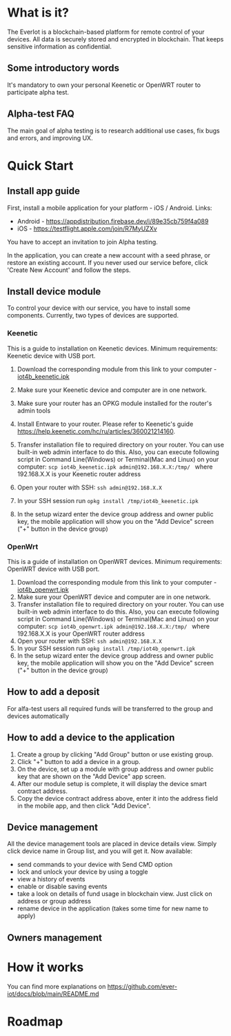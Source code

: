# What is it?
The EverIot is a blockchain-based platform for remote control of your devices. All data is securely stored and encrypted in blockchain. That keeps sensitive information as confidential.
## Some introductory words
It's mandatory to own your personal Keenetic or OpenWRT router to participate alpha test. 

## Alpha-test FAQ
The main goal of alpha testing is to research additional use cases, fix bugs and errors, and improving UX.
# Quick Start
## Install app guide
First, install a mobile application for your platform - iOS / Android. Links:
* Android - https://appdistribution.firebase.dev/i/89e35cb759f4a089
* iOS - https://testflight.apple.com/join/R7MyUZXv

You have to accept an invitation to join Alpha testing.

In the application, you can create a new account with a seed phrase, or restore an existing account. If you never used our service before, click 'Create New Account' and follow the steps.

## Install device module
To control your device with our service, you have to install some components. Currently, two types of devices are supported.

### Keenetic
This is a guide to installation on Keenetic devices. 
Minimum requirements: Keenetic device with USB port.

1. Download the corresponding module from this link to your computer - [iot4b_keenetic.ipk](https://raw.githubusercontent.com/ever-iot/docs/refs/heads/main/packages/iot4b_keenetic.ipk)
2. Make sure your Keenetic device and computer are in one network.
3. Make sure your router has an OPKG module installed for the router's admin tools
4. Install Entware to your router. Please refer to Keenetic's guide https://help.keenetic.com/hc/ru/articles/360021214160.

5. Transfer installation file to required directory on your router. You can use built-in web admin interface to do this. Also,
you can execute following script in Command Line(Windows) or Terminal(Mac and Linux) on your computer: ```scp iot4b_keenetic.ipk admin@192.168.X.X:/tmp/ ```
where 192.168.X.X is your Keenetic router address
6. Open your router with SSH:
```ssh admin@192.168.X.X```
7. In your SSH session run 
```opkg install /tmp/iot4b_keenetic.ipk```
8. In the setup wizard enter the device group address and owner public key, the mobile application will show you on the "Add Device" screen ("+" button in the device group)

### OpenWrt
This is a guide of installation on OpenWRT devices. 
Minimum requirements: OpenWRT device with USB port.

1. Download the corresponding module from this link to your computer - [iot4b_openwrt.ipk](https://raw.githubusercontent.com/ever-iot/docs/refs/heads/main/packages/iot4b_openwrt.ipk)
2. Make sure your OpenWRT device and computer are in one network.
3. Transfer installation file to required directory on your router. You can use built-in web admin interface to do this. Also, you can execute following script in Command Line(Windows) or Terminal(Mac and Linux) on your computer: ```scp iot4b_openwrt.ipk admin@192.168.X.X:/tmp/ ```
where 192.168.X.X is your OpenWRT router address
4. Open your router with SSH:
```ssh admin@192.168.X.X```
5. In your SSH session run 
```opkg install /tmp/iot4b_openwrt.ipk```
6. In the setup wizard enter the device group address and owner public key, the mobile application will show you on the "Add Device" screen ("+" button in the device group)


## How to add a deposit
For alfa-test users all required funds will be transferred to the group and devices automatically

## How to add a device to the application
1. Create a group by clicking "Add Group" button or use existing group.
2. Click "+" button to add a device in a group.
3. On the device, set up a module with group address and owner public key that are shown on the "Add Device" app screen.
4. After our module setup is complete, it will display the device smart contract address.
5. Copy the device contract address above, enter it into the address field in the mobile app, and then click "Add Device".

## Device management
All the device management tools are placed in device details view. Simply click device name in Group list, and you will get it. Now available:
* send commands to your device with Send CMD option
* lock and unlock your device by using a toggle
* view a history of events
* enable or disable saving events
* take a look on details of fund usage in blockchain view. Just click on address or group address
* rename device in the application (takes some time for new name to apply)
## Owners management

# How it works
You can find more explanations on https://github.com/ever-iot/docs/blob/main/README.md
# Roadmap

